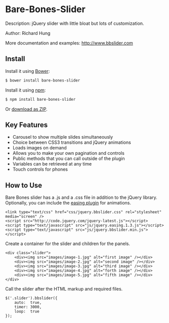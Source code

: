 Bare-Bones-Slider
=================

Description: jQuery slider with little bloat but lots of customization.

Author: Richard Hung

More documentation and examples: http://www.bbslider.com

## Install

Install it using [Bower](http://bower.io):

```sh
$ bower install bare-bones-slider
```

Install it using [npm](https://www.npmjs.org/):

```sh
$ npm install bare-bones-slider
```

Or [download as ZIP](https://github.com/Richard1320/Bare-Bones-Slider/archive/master.zip).

Key Features
--------------------

* Carousel to show multiple slides simultaneously
* Choice between CSS3 transitions and jQuery animations
* Loads images on demand
* Allows you to make your own pagination and controls
* Public methods that you can call outside of the plugin
* Variables can be retrieved at any time
* Touch controls for phones

How to Use
--------------------

Bare Bones slider has a .js and a .css file in addition to the jQuery library. Optionally, you can include the <a href="http://gsgd.co.uk/sandbox/jquery/easing/" target="_blank">easing plugin</a> for animations.

```
<link type="text/css" href="css/jquery.bbslider.css" rel="stylesheet" media="screen" />
<script src="http://code.jquery.com/jquery-latest.js"></script>
<script type="text/javascript" src="js/jquery.easing.1.3.js"></script>
<script type="text/javascript" src="js/jquery.bbslider.min.js"></script>
```

Create a container for the slider and children for the panels.

```
<div class="slider">
    <div><img src="images/image-1.jpg" alt="first image" /></div>
    <div><img src="images/image-2.jpg" alt="second image" /></div>
    <div><img src="images/image-3.jpg" alt="third image" /></div>
    <div><img src="images/image-4.jpg" alt="forth image" /></div>
    <div><img src="images/image-5.jpg" alt="fifth image" /></div>
</div>
```

Call the slider after the HTML markup and required files.

```
$('.slider').bbslider({
    auto:  true,
    timer: 3000,
    loop:  true
});
```
